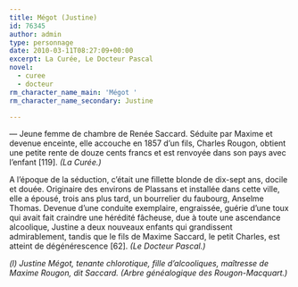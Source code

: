 ```yaml
---
title: Mégot (Justine)
id: 76345
author: admin
type: personnage
date: 2010-03-11T08:27:09+00:00
excerpt: La Curée, Le Docteur Pascal
novel:
  - curee
  - docteur
rm_character_name_main: 'Mégot '
rm_character_name_secondary: Justine

---
```

— Jeune femme de chambre de Renée Saccard. Séduite par Maxime et devenue enceinte, elle accouche en 1857 d’un fils, Charles Rougon, obtient une petite rente de douze cents francs et est renvoyée dans son pays avec l’enfant [119]. _(La Curée.)_

A l’époque de la séduction, c’était une fillette blonde de dix-sept ans, docile et douée. Originaire des environs de Plassans et installée dans cette ville, elle a épousé, trois ans plus tard, un bourrelier du faubourg, Anselme Thomas. Devenue d’une conduite exemplaire, engraissée, guérie d’une toux qui avait fait craindre une hérédité fâcheuse, due à toute une ascendance alcoolique, Justine a deux nouveaux enfants qui grandissent admirablement, tandis que le fils de Maxime Saccard, le petit Charles, est atteint de dégénérescence [62]. _(Le Docteur Pascal.)_

_(l) Justine Mégot, tenante chlorotique, fille d’alcooliques, maîtresse de Maxime Rougon, dit Saccard. (Arbre généalogique des Rougon-Macquart.)_